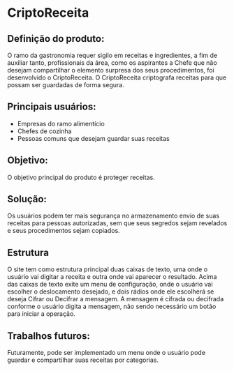 # CriptoReceita

## Definição do produto:
O ramo da gastronomia requer sigilo em receitas e ingredientes,  a fim de auxiliar tanto, profissionais da área, como os aspirantes a Chefe que não desejam compartilhar o elemento surpresa dos seus procedimentos, foi desenvolvido o CriptoReceita.
O CriptoReceita criptografa receitas para que possam ser guardadas de forma segura.

## Principais usuários:
- Empresas do ramo alimentício
- Chefes de cozinha
- Pessoas comuns que desejam guardar suas receitas

## Objetivo:
O objetivo principal do produto é proteger receitas.

## Solução:
Os usuários podem ter mais segurança no armazenamento envio de suas receitas para pessoas autorizadas, sem que seus segredos sejam revelados e seus procedimentos sejam copiados.


## Estrutura
O site tem como estrutura principal duas caixas de texto, uma onde o usuário vai digitar a receita e outra onde vai aparecer o resultado.
Acima das caixas de texto exite um menu de configuração, onde o usuário vai escolher o deslocamento desejado, e dois rádios onde ele escolherá se deseja Cifrar ou Decifrar a mensagem. A mensagem é cifrada ou decifrada conforme o usuário digita a mensagem, não sendo necessário um botão para iniciar a operação.

## Trabalhos futuros:
Futuramente, pode ser implementado um menu onde o usuário pode guardar e compartilhar suas receitas por categorias.

